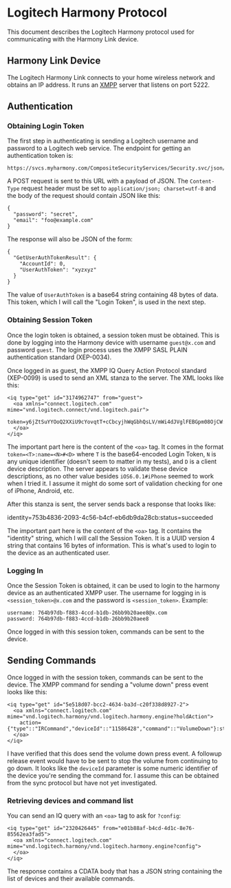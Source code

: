# Logitech Harmony Protocol

This document describes the Logitech Harmony protocol used for communicating
with the Harmony Link device.

## Harmony Link Device

The Logitech Harmony Link connects to your home wireless network and obtains an
IP address. It runs an [XMPP](http://en.wikipedia.org/wiki/XMPP) server that
listens on port 5222.

## Authentication

### Obtaining Login Token

The first step in authenticating is sending a Logitech username and password to
a Logitech web service. The endpoint for getting an authentication token is:

    https://svcs.myharmony.com/CompositeSecurityServices/Security.svc/json/GetUserAuthToken

A POST request is sent to this URL with a payload of JSON. The `Content-Type`
request header must be set to `application/json; charset=utf-8` and the body of
the request should contain JSON like this:

    {
      "password": "secret", 
      "email": "foo@example.com"
    }

The response will also be JSON of the form:

    {
      "GetUserAuthTokenResult": {
        "AccountId": 0,
        "UserAuthToken": "xyzxyz"
      }
    }

The value of `UserAuthToken` is a base64 string containing 48 bytes of data.
This token, which I will call the "Login Token", is used in the next step.

### Obtaining Session Token

Once the login token is obtained, a session token must be obtained. This is done
by logging into the Harmony device with username `guest@x.com` and password
`guest`. The login process uses the XMPP SASL PLAIN authentication standard
(XEP-0034).

Once logged in as guest, the XMPP IQ Query Action Protocol standard (XEP-0099)
is used to send an XML stanza to the server. The XML looks like this:

    <iq type="get" id="3174962747" from="guest">
      <oa xmlns="connect.logitech.com" mime="vnd.logitech.connect/vnd.logitech.pair">
        token=y6jZtSuYYOoQ2XXiU9cYovqtT+cCbcyjhWqGbhQsLV/mWi4dJVglFEBGpm08OjCW:name=1vm7ATw/tN6HXGpQcCs/A5MkuvI#iOS6.0.1#iPhone
      </oa>
    </iq>

The important part here is the content of the `<oa>` tag. It comes in the format
`token=<T>:name=<N>#<D>` where `T` is the base64-encoded Login Token, `N` is any
unique identifier (doesn't seem to matter in my tests), and `D` is a client
device description. The server appears to validate these device descriptions, as
no other value besides `iOS6.0.1#iPhone` seemed to work when I tried it. I
assume it might do some sort of validation checking for one of iPhone, Android,
etc.

After this stanza is sent, the server sends back a response that looks like:

<iq type="get" id="eef0e56c-8ceb-4c40-abf9-583ce15c2cb4-2">
    <oa xmlns="connect.logitech.com" errorcode="200" mime="vnd.logitech.connect/vnd.logitech.pair" errorstring="OK">
      identity=753b4836-2093-4c56-b4cf-eb6db9da28cb:status=succeeded
    </oa>
</iq>

The important part here is the content of the `<oa>` tag. It contains the
"identity" string, which I will call the Session Token. It is a UUID version 4
string that contains 16 bytes of information. This is what's used to login to
the device as an authenticated user.

### Logging In

Once the Session Token is obtained, it can be used to login to the harmony
device as an authenticated XMPP user. The username for logging in is
`<session_token>@x.com` and the password is `<session_token>`. Example:

    username: 764b97db-f883-4ccd-b1db-26bb9b20aee8@x.com
    password: 764b97db-f883-4ccd-b1db-26bb9b20aee8

Once logged in with this session token, commands can be sent to the device.

## Sending Commands

Once logged in with the session token, commands can be sent to the device. The
XMPP command for sending a "volume down" press event looks like this:

    <iq type="get" id="5e518d07-bcc2-4634-ba3d-c20f338d8927-2">
      <oa xmlns="connect.logitech.com" mime="vnd.logitech.harmony/vnd.logitech.harmony.engine?holdAction">
        action={"type"::"IRCommand","deviceId"::"11586428","command"::"VolumeDown"}:status=press
      </oa>
    </iq>

I have verified that this does send the volume down press event. A followup
release event would have to be sent to stop the volume from continuing to go
down. It looks like the `deviceId` parameter is some numeric identifier of the
device you're sending the command for. I assume this can be obtained from the
sync protocol but have not yet investigated.

### Retrieving devices and command list

You can send an IQ query with an `<oa>` tag to ask for `?config`:

    <iq type="get" id="2320426445" from="e01b88af-b4cd-4d1c-8e76-85562ea3fad5">
      <oa xmlns="connect.logitech.com" mime="vnd.logitech.harmony/vnd.logitech.harmony.engine?config">
      </oa>
    </iq>

The response contains a CDATA body that has a JSON string containing the list
of devices and their available commands.
